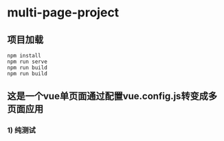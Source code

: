 # multi-page-project

## 项目加载
```
npm install
npm run serve
npm run build
npm run build
```

## 这是一个vue单页面通过配置vue.config.js转变成多页面应用
### 1) 纯测试
